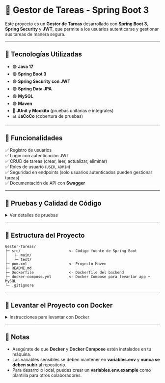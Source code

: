 # 📝 Gestor de Tareas - Spring Boot 3

Este proyecto es un **Gestor de Tareas** desarrollado con **Spring Boot 3**, **Spring Security** y **JWT**, que permite a los usuarios autenticarse y gestionar sus tareas de manera segura.

---

## 🚀 Tecnologías Utilizadas
- 🟢 **Java 17**
- 🟢 **Spring Boot 3**
- 🟢 **Spring Security con JWT**
- 🟢 **Spring Data JPA**
- 🟢 **MySQL**
- 🟢 **Maven**
- 🧪 **JUnit y Mockito** (pruebas unitarias e integrales)
- 📊 **JaCoCo** (cobertura de pruebas)

---

## 📌 Funcionalidades
✅ Registro de usuarios  
✅ Login con autenticación JWT  
✅ CRUD de tareas (crear, leer, actualizar, eliminar)  
✅ Roles de usuario (`USER`, `ADMIN`)  
✅ Seguridad en endpoints (solo usuarios autenticados pueden gestionar tareas)  
✅ Documentación de API con **Swagger**

---

## 🧪 Pruebas y Calidad de Código

<details>
<summary>Ver detalles de pruebas</summary>

- Se realizaron **pruebas unitarias e integrales** con **JUnit** y **Mockito**.
- La cobertura de pruebas se mide con **JaCoCo**, asegurando que el código esté testeado.
- Los reportes de JaCoCo pueden generarse con:

```bash
mvn clean verify
```
- Una vez generados, el reporte lo puedes encontrar en:
```bash
target/site/jacoco/index.html
```
Puedes abrirlo en tu navegador para ver visualmente qué clases y que métodos están cubiertos por pruebas.
</details>

---

## 📂 Estructura del Proyecto

```
Gestor-Tareas/
├─ src/                      <- Código fuente de Spring Boot
│   ├─ main/
│   └─ test/
├─ pom.xml                   <- Proyecto Maven
├─ README.md
├─ Dockerfile                <- Dockerfile del backend
├─ docker-compose.yml        <- Docker Compose para levantar app + MySQL
└─ .gitignore
```

---

## 🐳 Levantar el Proyecto con Docker

<details>
<summary>Instrucciones para levantar con Docker</summary>

1. Clonar el repositorio:

```bash
git clone https://github.com/JoseLuis-DM/Gestor-Tareas.git
cd Gestor-Tareas
```

2. Verificar que los archivos **docker-compose.yml**, **Dockerfile** y **variables.env** estén en la misma carpeta de la raíz del proyecto (**Gestor-Tareas**).

3. Crear un archivo **variables.env** en la raíz del proyecto con tus credenciales:

```env
SPRING_DATASOURCE_URL=jdbc:mysql://gestor-db:3306/gestorbd
SPRING_DATASOURCE_USERNAME=root
SPRING_DATASOURCE_PASSWORD=tu_contraseña
JWT_SECRET=tu_secreto
```

> ⚠️ **No subir `variables.env` al repositorio**, es privado.

4. Levantar los contenedores:

```bashx
docker compose up --build
```

- La aplicación estará disponible en **http://localhost:8080**
- La base de datos MySQL estará en **http://localhost:3307**
- La documentación de la API con Swagger estará disponible en **http://localhost:8080/swagger-ui/index.html**

</details>

---

## 📝 Notas

- Asegúrate de que **Docker** y **Docker Compose** estén instalados en tu máquina.
- Las variables sensibles se deben mantener en **variables.env** y **nunca se deben subir** al repositorio.
- Para desarrollo local, puedes crear un **variables.env.example** como plantilla para otros colaboradores.